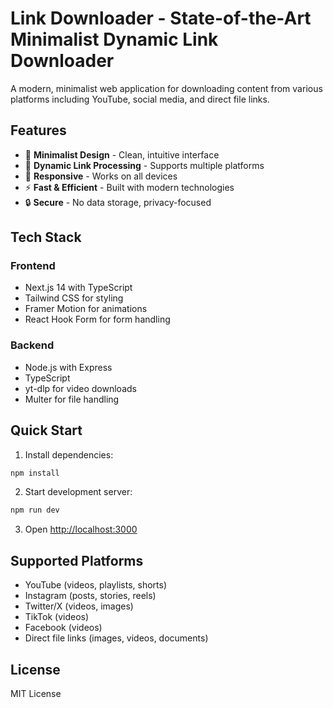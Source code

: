 # Link Downloader - State-of-the-Art Minimalist Dynamic Link Downloader

A modern, minimalist web application for downloading content from various platforms including YouTube, social media, and direct file links.

## Features

- 🎯 **Minimalist Design** - Clean, intuitive interface
- 🚀 **Dynamic Link Processing** - Supports multiple platforms
- 📱 **Responsive** - Works on all devices
- ⚡ **Fast & Efficient** - Built with modern technologies
- 🔒 **Secure** - No data storage, privacy-focused

## Tech Stack

### Frontend
- Next.js 14 with TypeScript
- Tailwind CSS for styling
- Framer Motion for animations
- React Hook Form for form handling

### Backend
- Node.js with Express
- TypeScript
- yt-dlp for video downloads
- Multer for file handling

## Quick Start

1. Install dependencies:
```bash
npm install
```

2. Start development server:
```bash
npm run dev
```

3. Open [http://localhost:3000](http://localhost:3000)

## Supported Platforms

- YouTube (videos, playlists, shorts)
- Instagram (posts, stories, reels)
- Twitter/X (videos, images)
- TikTok (videos)
- Facebook (videos)
- Direct file links (images, videos, documents)

## License

MIT License
